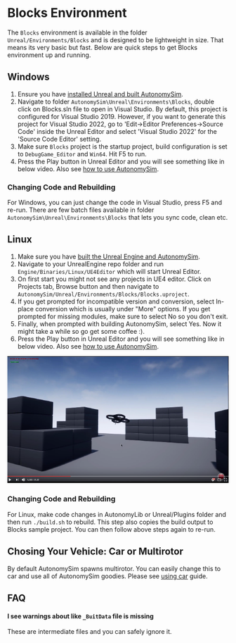 # Blocks Environment

The `Blocks` environment is available in the folder `Unreal/Environments/Blocks` and is designed to be lightweight in size. That means its very basic but fast. Below are quick steps to get Blocks environment up and running.

## Windows

1. Ensure you have [installed Unreal and built AutonomySim](build_windows.md).
2. Navigate to folder `AutonomySim\Unreal\Environments\Blocks`, double click on Blocks.sln file to open in Visual Studio. By default, this project is configured for Visual Studio 2019. However, if you want to generate this project for Visual Studio 2022, go to 'Edit->Editor Preferences->Source Code' inside the Unreal Editor and select 'Visual Studio 2022' for the 'Source Code Editor' setting.
3. Make sure `Blocks` project is the startup project, build configuration is set to `DebugGame_Editor` and `Win64`. Hit F5 to run.
4. Press the Play button in Unreal Editor and you will see something like in below video. Also see [how to use AutonomySim](https://github.com/nervosys/AutonomySim/#how-to-use-it).

### Changing Code and Rebuilding

For Windows, you can just change the code in Visual Studio, press F5 and re-run. There are few batch files available in folder `AutonomySim\Unreal\Environments\Blocks` that lets you sync code, clean etc.

## Linux

1. Make sure you have [built the Unreal Engine and AutonomySim](build_linux.md).
2. Navigate to your UnrealEngine repo folder and run `Engine/Binaries/Linux/UE4Editor` which will start Unreal Editor.
3. On first start you might not see any projects in UE4 editor. Click on Projects tab, Browse button and then navigate to `AutonomySim/Unreal/Environments/Blocks/Blocks.uproject`. 
4. If you get prompted for incompatible version and conversion, select In-place conversion which is usually under "More" options. If you get prompted for missing modules, make sure to select No so you don't exit. 
5. Finally, when prompted with building AutonomySim, select Yes. Now it might take a while so go get some coffee :).
6. Press the Play button in Unreal Editor and you will see something like in below video. Also see [how to use AutonomySim](https://github.com/nervosys/AutonomySim/#how-to-use-it).

[![Blocks Demo Video](images/blocks_video.png)](https://www.youtube.com/watch?v=-r_QGaxMT4A)

### Changing Code and Rebuilding

For Linux, make code changes in AutonomyLib or Unreal/Plugins folder and then run `./build.sh` to rebuild. This step also copies the build output to Blocks sample project. You can then follow above steps again to re-run.

## Chosing Your Vehicle: Car or Multirotor

By default AutonomySim spawns multirotor. You can easily change this to car and use all of AutonomySim goodies. Please see [using car](using_car.md) guide.

## FAQ

#### I see warnings about like `_BuitData` file is missing

These are intermediate files and you can safely ignore it.
